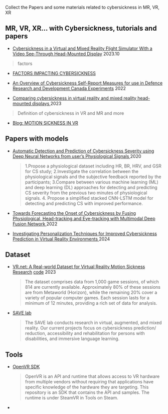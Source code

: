 Collect the Papers and some materials related to cybersickness in MR, VR, XR

## MR, VR, XR... with Cybersickness, tutorials and papers
- [Cybersickness in a Virtual and Mixed Reality Flight Simulator With a Video See-Through Head-Mounted Display](https://www.diva-portal.org/smash/get/diva2:1820233/FULLTEXT01.pdf#page=24.13) 2023.10
> factors

- [FACTORS IMPACTING CYBERSICKNESS](https://lib.iitta.gov.ua/id/eprint/729263/1/TR-HFM-MSG-323-ALL-73-120.pdf)

- [An Overview of Cybersickness Self-Report Measures for use in Defence Research and Development Canada Experiments](https://cradpdf.drdc-rddc.gc.ca/PDFS/unc467/p814963_A1b.pdf) 2022

- [Comparing cybersickness in virtual reality and mixed reality head-mounted displays
](https://www.frontiersin.org/journals/virtual-reality/articles/10.3389/frvir.2023.1130864/full) 2023
> Definition of cybersickness in VR and MR and more

- [Blog: MOTION SICKNESS IN VR](https://varjo.com/learning-hub/motion-sickness/)
  
## Papers with models
- [Automatic Detection and Prediction of Cybersickness Severity using Deep Neural Networks from user’s Physiological Signals
](https://ieeexplore.ieee.org/abstract/document/9284761) 2020
  > 1.Propose a physiological dataset including HR, BR, HRV, and GSR for CS study; 2.Investigate the correlation between the physiological signals and the subjective feedback reported by the participants; 3.Compare between various machine learning (ML) and deep learning (DL) approaches for detecting and predicting CS severity from the previous two minutes of physiological signals. 4. Propose a simplified stacked CNN-LSTM model for detecting and predicting CS with improved performance.

- [Towards Forecasting the Onset of Cybersickness by Fusing Physiological, Head-tracking and Eye-tracking with Multimodal Deep Fusion Network
](https://ieeexplore.ieee.org/document/9995267) 2022

- [Investigating Personalization Techniques for Improved Cybersickness Prediction in Virtual Reality Environments
](https://ieeexplore.ieee.org/document/10458344) 2024




## Dataset
- [VR.net: A Real-world Dataset for Virtual Reality Motion Sickness Research](https://arxiv.org/pdf/2306.03381v1) [code](https://github.com/augmented-human-lab/vr-motion-sickness-modelling) 2023
  > The dataset comprises data from 1,000 game sessions, of which 814 are currently available. Approximately 80% of these sessions are from Metaworld (Horizon), while the remaining 20% cover a variety of popular computer games. Each session lasts for a minimum of 12 minutes, providing a rich set of data for analysis. 

- [SAVE lab](https://sites.google.com/view/savelab/research)
  > The SAVE lab conducts research in virtual, augmented, and mixed reality. Our current projects focus on cybersickness prediction/ reduction, accessibility and rehabilitation for persons with disabilities, and immersive language learning.




## Tools
- [OpenVR SDK](https://github.com/ValveSoftware/openvr)
  > OpenVR is an API and runtime that allows access to VR hardware from multiple vendors without requiring that applications have specific knowledge of the hardware they are targeting. This repository is an SDK that contains the API and samples. The runtime is under SteamVR in Tools on Steam.

- 



